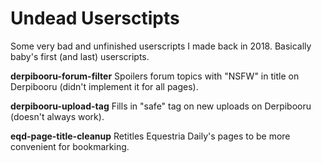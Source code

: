# Undead Usersctipts
Some very bad and unfinished userscripts I made back in 2018. Basically baby's first (and last) userscripts.

**derpibooru-forum-filter** Spoilers forum topics with "NSFW" in title on Derpibooru (didn't implement it for all pages).

**derpibooru-upload-tag** Fills in "safe" tag on new uploads on Derpibooru (doesn't always work).

**eqd-page-title-cleanup** Retitles Equestria Daily's pages to be more convenient for bookmarking.
